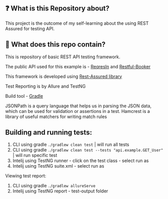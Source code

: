## :question: What is this Repository about?
This project is the outcome of my self-learning about the using  REST Assured for testing API.

## :briefcase: What does this repo contain?
This is repository of basic REST API testing framework.

The public API used for this example is - [ReqresIn](https://reqres.in/api) and [Restful-Booker](https://restful-booker.herokuapp.com)

This framework is developed using [Rest-Assured library](https://rest-assured.io/)

Test Reporting is by Allure and TestNG

Build tool - [Gradle](https://gradle.org/)

JSONPath is a query language that helps us in parsing the JSON data, which can be used for validation or assertions in a test.
Hamcrest is a library of useful matchers for writing match rules

## Building and running tests:
1. CLI using gradle ```./gradlew clean test``` | will run all tests
2. CLI using gradle ```./gradlew clean test --tests "api.example.GET_User"``` | will run specific test
3. Intelij using TestNG runner - click on the test class - select run as
4. Intelij using TestNG suite.xml - select run as

Viewing test report:
1. CLI using gradle ```./gradlew allureServe```
2. Intelij using TestNG report - test-output folder 